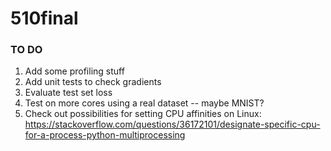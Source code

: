 # 510final

### TO DO
1) Add some profiling stuff
2) Add unit tests to check gradients
3) Evaluate test set loss
4) Test on more cores using a real dataset -- maybe MNIST?
5) Check out possibilities for setting CPU affinities on Linux: https://stackoverflow.com/questions/36172101/designate-specific-cpu-for-a-process-python-multiprocessing
